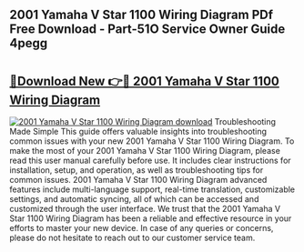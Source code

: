 ## 2001 Yamaha V Star 1100 Wiring Diagram PDf Free Download - Part-51O Service Owner Guide 4pegg

# <h2><a href="http://dfur9fb.blite.top/?on=2001+Yamaha+V+Star+1100+Wiring+Diagram">🔗Download New 👉🔴 2001 Yamaha V Star 1100 Wiring Diagram</a></h2>

[![2001 Yamaha V Star 1100 Wiring Diagram download](https://i.imgur.com/lujVjoI.png)](http://dfur9fb.blite.top/?on=2001+Yamaha+V+Star+1100+Wiring+Diagram)
Troubleshooting Made Simple This guide offers valuable insights into troubleshooting common issues with your new 2001 Yamaha V Star 1100 Wiring Diagram. To make the most of your 2001 Yamaha V Star 1100 Wiring Diagram, please read this user manual carefully before use. It includes clear instructions for installation, setup, and operation, as well as troubleshooting tips for common issues. 2001 Yamaha V Star 1100 Wiring Diagram advanced features include multi-language support, real-time translation, customizable settings, and automatic syncing, all of which can be accessed and customized through the user interface. We trust that the 2001 Yamaha V Star 1100 Wiring Diagram has been a reliable and effective resource in your efforts to master your new device. In case of any queries or concerns, please do not hesitate to reach out to our customer service team.
